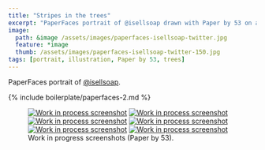 ```yaml
---
title: "Stripes in the trees"
excerpt: "PaperFaces portrait of @isellsoap drawn with Paper by 53 on an iPad."
image: 
  path: &image /assets/images/paperfaces-isellsoap-twitter.jpg 
  feature: *image
  thumb: /assets/images/paperfaces-isellsoap-twitter-150.jpg
tags: [portrait, illustration, Paper by 53, trees]
---
```


PaperFaces portrait of [@isellsoap](http://twitter.com/isellsoap).

{% include boilerplate/paperfaces-2.md %}

<figure class="half">
	<a href="{{ site.url }}/assets/images/paperfaces-isellsoap-process-1-lg.jpg"><img src="{{ site.url }}/assets/images/paperfaces-isellsoap-process-1-600.jpg" alt="Work in process screenshot"></a>
	<a href="{{ site.url }}/assets/images/paperfaces-isellsoap-process-2-lg.jpg"><img src="{{ site.url }}/assets/images/paperfaces-isellsoap-process-2-600.jpg" alt="Work in process screenshot"></a>
	<a href="{{ site.url }}/assets/images/paperfaces-isellsoap-process-3-lg.jpg"><img src="{{ site.url }}/assets/images/paperfaces-isellsoap-process-3-600.jpg" alt="Work in process screenshot"></a>
	<a href="{{ site.url }}/assets/images/paperfaces-isellsoap-process-4-lg.jpg"><img src="{{ site.url }}/assets/images/paperfaces-isellsoap-process-4-600.jpg" alt="Work in process screenshot"></a>
	<a href="{{ site.url }}/assets/images/paperfaces-isellsoap-process-5-lg.jpg"><img src="{{ site.url }}/assets/images/paperfaces-isellsoap-process-5-600.jpg" alt="Work in process screenshot"></a>
	<a href="{{ site.url }}/assets/images/paperfaces-isellsoap-process-6-lg.jpg"><img src="{{ site.url }}/assets/images/paperfaces-isellsoap-process-6-600.jpg" alt="Work in process screenshot"></a>
	<figcaption>Work in progress screenshots (Paper by 53).</figcaption>
</figure>
